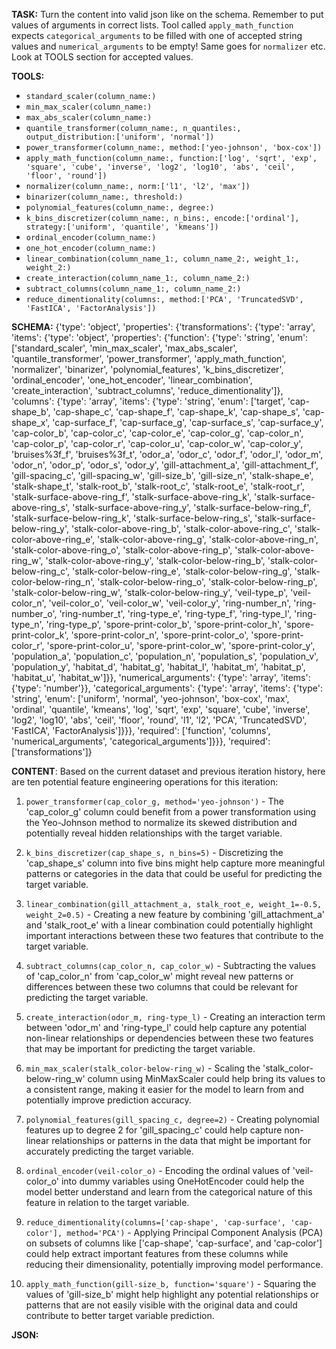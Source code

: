 **TASK:**
Turn the content into valid json like on the schema.
Remember to put values of arguments in correct lists.
Tool called `apply_math_function` expects `categorical_arguments` to be filled with one of accepted string values and `numerical_arguments` to be empty! Same goes for `normalizer` etc. Look at TOOLS section for accepted values.

**TOOLS:**
- `standard_scaler(column_name:)`
- `min_max_scaler(column_name:)`
- `max_abs_scaler(column_name:)`
- `quantile_transformer(column_name:, n_quantiles:, output_distribution:['uniform', 'normal'])`
- `power_transformer(column_name:, method:['yeo-johnson', 'box-cox'])`
- `apply_math_function(column_name:, function:['log', 'sqrt', 'exp', 'square', 'cube', 'inverse', 'log2', 'log10', 'abs', 'ceil', 'floor', 'round'])`
- `normalizer(column_name:, norm:['l1', 'l2', 'max'])`
- `binarizer(column_name:, threshold:)`
- `polynomial_features(column_name:, degree:)`
- `k_bins_discretizer(column_name:, n_bins:, encode:['ordinal'], strategy:['uniform', 'quantile', 'kmeans'])`
- `ordinal_encoder(column_name:)`
- `one_hot_encoder(column_name:)`
- `linear_combination(column_name_1:, column_name_2:, weight_1:, weight_2:)`
- `create_interaction(column_name_1:, column_name_2:)`
- `subtract_columns(column_name_1:, column_name_2:)`
- `reduce_dimentionality(columns:, method:['PCA', 'TruncatedSVD', 'FastICA', 'FactorAnalysis'])`

**SCHEMA:**
{'type': 'object', 'properties': {'transformations': {'type': 'array', 'items': {'type': 'object', 'properties': {'function': {'type': 'string', 'enum': ['standard_scaler', 'min_max_scaler', 'max_abs_scaler', 'quantile_transformer', 'power_transformer', 'apply_math_function', 'normalizer', 'binarizer', 'polynomial_features', 'k_bins_discretizer', 'ordinal_encoder', 'one_hot_encoder', 'linear_combination', 'create_interaction', 'subtract_columns', 'reduce_dimentionality']}, 'columns': {'type': 'array', 'items': {'type': 'string', 'enum': ['target', 'cap-shape_b', 'cap-shape_c', 'cap-shape_f', 'cap-shape_k', 'cap-shape_s', 'cap-shape_x', 'cap-surface_f', 'cap-surface_g', 'cap-surface_s', 'cap-surface_y', 'cap-color_b', 'cap-color_c', 'cap-color_e', 'cap-color_g', 'cap-color_n', 'cap-color_p', 'cap-color_r', 'cap-color_u', 'cap-color_w', 'cap-color_y', 'bruises%3f_f', 'bruises%3f_t', 'odor_a', 'odor_c', 'odor_f', 'odor_l', 'odor_m', 'odor_n', 'odor_p', 'odor_s', 'odor_y', 'gill-attachment_a', 'gill-attachment_f', 'gill-spacing_c', 'gill-spacing_w', 'gill-size_b', 'gill-size_n', 'stalk-shape_e', 'stalk-shape_t', 'stalk-root_b', 'stalk-root_c', 'stalk-root_e', 'stalk-root_r', 'stalk-surface-above-ring_f', 'stalk-surface-above-ring_k', 'stalk-surface-above-ring_s', 'stalk-surface-above-ring_y', 'stalk-surface-below-ring_f', 'stalk-surface-below-ring_k', 'stalk-surface-below-ring_s', 'stalk-surface-below-ring_y', 'stalk-color-above-ring_b', 'stalk-color-above-ring_c', 'stalk-color-above-ring_e', 'stalk-color-above-ring_g', 'stalk-color-above-ring_n', 'stalk-color-above-ring_o', 'stalk-color-above-ring_p', 'stalk-color-above-ring_w', 'stalk-color-above-ring_y', 'stalk-color-below-ring_b', 'stalk-color-below-ring_c', 'stalk-color-below-ring_e', 'stalk-color-below-ring_g', 'stalk-color-below-ring_n', 'stalk-color-below-ring_o', 'stalk-color-below-ring_p', 'stalk-color-below-ring_w', 'stalk-color-below-ring_y', 'veil-type_p', 'veil-color_n', 'veil-color_o', 'veil-color_w', 'veil-color_y', 'ring-number_n', 'ring-number_o', 'ring-number_t', 'ring-type_e', 'ring-type_f', 'ring-type_l', 'ring-type_n', 'ring-type_p', 'spore-print-color_b', 'spore-print-color_h', 'spore-print-color_k', 'spore-print-color_n', 'spore-print-color_o', 'spore-print-color_r', 'spore-print-color_u', 'spore-print-color_w', 'spore-print-color_y', 'population_a', 'population_c', 'population_n', 'population_s', 'population_v', 'population_y', 'habitat_d', 'habitat_g', 'habitat_l', 'habitat_m', 'habitat_p', 'habitat_u', 'habitat_w']}}, 'numerical_arguments': {'type': 'array', 'items': {'type': 'number'}}, 'categorical_arguments': {'type': 'array', 'items': {'type': 'string', 'enum': ['uniform', 'normal', 'yeo-johnson', 'box-cox', 'max', 'ordinal', 'quantile', 'kmeans', 'log', 'sqrt', 'exp', 'square', 'cube', 'inverse', 'log2', 'log10', 'abs', 'ceil', 'floor', 'round', 'l1', 'l2', 'PCA', 'TruncatedSVD', 'FastICA', 'FactorAnalysis']}}}, 'required': ['function', 'columns', 'numerical_arguments', 'categorical_arguments']}}}, 'required': ['transformations']}

**CONTENT**:
 Based on the current dataset and previous iteration history, here are ten potential feature engineering operations for this iteration:

1. `power_transformer(cap_color_g, method='yeo-johnson')` - The 'cap_color_g' column could benefit from a power transformation using the Yeo-Johnson method to normalize its skewed distribution and potentially reveal hidden relationships with the target variable.

2. `k_bins_discretizer(cap_shape_s, n_bins=5)` - Discretizing the 'cap_shape_s' column into five bins might help capture more meaningful patterns or categories in the data that could be useful for predicting the target variable.

3. `linear_combination(gill_attachment_a, stalk_root_e, weight_1=-0.5, weight_2=0.5)` - Creating a new feature by combining 'gill_attachment_a' and 'stalk_root_e' with a linear combination could potentially highlight important interactions between these two features that contribute to the target variable.

4. `subtract_columns(cap_color_n, cap_color_w)` - Subtracting the values of 'cap_color_n' from 'cap_color_w' might reveal new patterns or differences between these two columns that could be relevant for predicting the target variable.

5. `create_interaction(odor_m, ring-type_l)` - Creating an interaction term between 'odor_m' and 'ring-type_l' could help capture any potential non-linear relationships or dependencies between these two features that may be important for predicting the target variable.

6. `min_max_scaler(stalk_color-below-ring_w)` - Scaling the 'stalk_color-below-ring_w' column using MinMaxScaler could help bring its values to a consistent range, making it easier for the model to learn from and potentially improve prediction accuracy.

7. `polynomial_features(gill_spacing_c, degree=2)` - Creating polynomial features up to degree 2 for 'gill_spacing_c' could help capture non-linear relationships or patterns in the data that might be important for accurately predicting the target variable.

8. `ordinal_encoder(veil-color_o)` - Encoding the ordinal values of 'veil-color_o' into dummy variables using OneHotEncoder could help the model better understand and learn from the categorical nature of this feature in relation to the target variable.

9. `reduce_dimentionality(columns=['cap-shape', 'cap-surface', 'cap-color'], method='PCA')` - Applying Principal Component Analysis (PCA) on subsets of columns like ['cap-shape', 'cap-surface', and 'cap-color'] could help extract important features from these columns while reducing their dimensionality, potentially improving model performance.

10. `apply_math_function(gill-size_b, function='square')` - Squaring the values of 'gill-size_b' might help highlight any potential relationships or patterns that are not easily visible with the original data and could contribute to better target variable prediction.

**JSON:**
